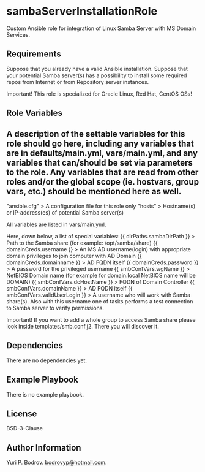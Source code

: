 sambaServerInstallationRole
===========================

Custom Ansible role for integration of Linux Samba Server with MS Domain Services.

Requirements
------------

Suppose that you already have a valid Ansible installation.
Suppose that your potential Samba server(s) has a possibility to install 
some required repos from Internet or from Repository server instances.

Important! This role is specialized for Oracle Linux, Red Hat, CentOS OSs! 

Role Variables
--------------

A description of the settable variables for this role should go here, including any variables that are in defaults/main.yml, vars/main.yml, and any variables that can/should be set via parameters to the role. Any variables that are read from other roles and/or the global scope (ie. hostvars, group vars, etc.) should be mentioned here as well.
---

"ansible.cfg" > A configuration file for this role only
"hosts" > Hostname(s) or IP-address(es) of potential Samba server(s)

All variables are listed in vars/main.yml.

Here, down below, a list of special variables:
{{ dirPaths.sambaDirPath }} > Path to the Samba share (for example: /opt/samba/share)
{{ domainCreds.username }} > An MS AD username(login) with appropriate domain privileges to join computer with AD Domain
{{ domainCreds.domainname }} > AD FQDN itself
{{ domainCreds.password }} > A password for the privileged username
{{ smbConfVars.wgName }} > NetBIOS Domain name (for example for domain.local NetBIOS name will be DOMAIN)
{{ smbConfVars.dcHostName }} > FQDN of Domain Controller
{{ smbConfVars.domainName }} > AD FQDN itself
{{ smbConfVars.validUserLogin }} > A username who will work with Samba share(s). Also with this username one of tasks
performs a test connection to Samba server to verify permissions.

Important! If you want to add a whole group to access Samba share please look inside templates/smb.conf.j2. There you
will discover it.

Dependencies
------------

There are no dependencies yet.

Example Playbook
----------------

There is no example playbook. 

License
-------

BSD-3-Clause

Author Information
------------------

Yuri P. Bodrov. bodrovyp@hotmail.com. 
